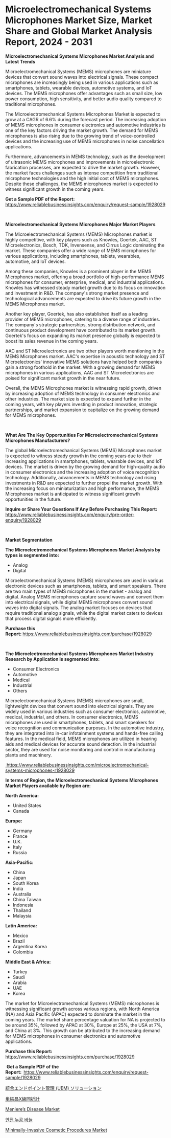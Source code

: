 <p><h1>Microelectromechanical Systems Microphones Market Size, Market Share and Global Market Analysis Report, 2024 - 2031</h1></p><p><strong>Microelectromechanical Systems Microphones Market Analysis and Latest Trends</strong></p>
<p><p>Microelectromechanical Systems (MEMS) microphones are miniature devices that convert sound waves into electrical signals. These compact microphones are increasingly being used in various applications such as smartphones, tablets, wearable devices, automotive systems, and IoT devices. The MEMS microphones offer advantages such as small size, low power consumption, high sensitivity, and better audio quality compared to traditional microphones.</p><p>The Microelectromechanical Systems Microphones Market is expected to grow at a CAGR of 6.6% during the forecast period. The increasing adoption of MEMS microphones in consumer electronics and automotive industries is one of the key factors driving the market growth. The demand for MEMS microphones is also rising due to the growing trend of voice-controlled devices and the increasing use of MEMS microphones in noise cancellation applications.</p><p>Furthermore, advancements in MEMS technology, such as the development of ultrasonic MEMS microphones and improvements in microelectronic fabrication processes, are expected to drive the market growth. However, the market faces challenges such as intense competition from traditional microphone technologies and the high initial cost of MEMS microphones. Despite these challenges, the MEMS microphones market is expected to witness significant growth in the coming years.</p></p>
<p><strong>Get a Sample PDF of the Report:&nbsp;</strong> <a href="https://www.reliablebusinessinsights.com/enquiry/request-sample/1928029">https://www.reliablebusinessinsights.com/enquiry/request-sample/1928029</a></p>
<p>&nbsp;</p>
<p><strong>Microelectromechanical Systems Microphones Major Market Players</strong></p>
<p><p>The Microelectromechanical Systems (MEMS) Microphones market is highly competitive, with key players such as Knowles, Goertek, AAC, ST Microelectronics, Bosch, TDK, Invensense, and Cirrus Logic dominating the market. These companies offer a wide range of MEMS microphones for various applications, including smartphones, tablets, wearables, automotive, and IoT devices.</p><p>Among these companies, Knowles is a prominent player in the MEMS Microphones market, offering a broad portfolio of high-performance MEMS microphones for consumer, enterprise, medical, and industrial applications. Knowles has witnessed steady market growth due to its focus on innovation and investment in R&D. The company's strong market presence and technological advancements are expected to drive its future growth in the MEMS Microphones market.</p><p>Another key player, Goertek, has also established itself as a leading provider of MEMS microphones, catering to a diverse range of industries. The company's strategic partnerships, strong distribution network, and continuous product development have contributed to its market growth. Goertek's focus on expanding its market presence globally is expected to boost its sales revenue in the coming years.</p><p>AAC and ST Microelectronics are two other players worth mentioning in the MEMS Microphones market. AAC's expertise in acoustic technology and ST Microelectronics' innovative MEMS solutions have helped both companies gain a strong foothold in the market. With a growing demand for MEMS microphones in various applications, AAC and ST Microelectronics are poised for significant market growth in the near future.</p><p>Overall, the MEMS Microphones market is witnessing rapid growth, driven by increasing adoption of MEMS technology in consumer electronics and other industries. The market size is expected to expand further in the coming years, with key players investing in product innovation, strategic partnerships, and market expansion to capitalize on the growing demand for MEMS microphones.</p></p>
<p>&nbsp;</p>
<p><strong>What Are The Key Opportunities For Microelectromechanical Systems Microphones Manufacturers?</strong></p>
<p><p>The global Microelectromechanical Systems (MEMS) Microphones market is expected to witness steady growth in the coming years due to their increasing applications in smartphones, tablets, wearable devices, and IoT devices. The market is driven by the growing demand for high-quality audio in consumer electronics and the increasing adoption of voice recognition technology. Additionally, advancements in MEMS technology and rising investments in R&D are expected to further propel the market growth. With the increasing focus on miniaturization and high performance, the MEMS Microphones market is anticipated to witness significant growth opportunities in the future.</p></p>
<p><strong>Inquire or Share Your Questions If Any Before Purchasing This Report:</strong> <a href="https://www.reliablebusinessinsights.com/enquiry/pre-order-enquiry/1928029">https://www.reliablebusinessinsights.com/enquiry/pre-order-enquiry/1928029</a></p>
<p>&nbsp;</p>
<p><strong>Market Segmentation</strong></p>
<p><strong>The Microelectromechanical Systems Microphones Market Analysis by types is segmented into:</strong></p>
<p><ul><li>Analog</li><li>Digital</li></ul></p>
<p><p>Microelectromechanical Systems (MEMS) microphones are used in various electronic devices such as smartphones, tablets, and smart speakers. There are two main types of MEMS microphones in the market - analog and digital. Analog MEMS microphones capture sound waves and convert them into electrical signals, while digital MEMS microphones convert sound waves into digital signals. The analog market focuses on devices that require traditional analog signals, while the digital market caters to devices that process digital signals more efficiently.</p></p>
<p><strong>Purchase this Report:&nbsp;</strong><a href="https://www.reliablebusinessinsights.com/purchase/1928029">https://www.reliablebusinessinsights.com/purchase/1928029</a></p>
<p>&nbsp;</p>
<p><strong>The Microelectromechanical Systems Microphones Market Industry Research by Application is segmented into:</strong></p>
<p><ul><li>Consumer Electronics</li><li>Automotive</li><li>Medical</li><li>Industrial</li><li>Others</li></ul></p>
<p><p>Microelectromechanical Systems (MEMS) microphones are small, lightweight devices that convert sound into electrical signals. They are widely used in various industries such as consumer electronics, automotive, medical, industrial, and others. In consumer electronics, MEMS microphones are used in smartphones, tablets, and smart speakers for voice recognition and communication purposes. In the automotive industry, they are integrated into in-car infotainment systems and hands-free calling features. In the medical field, MEMS microphones are utilized in hearing aids and medical devices for accurate sound detection. In the industrial sector, they are used for noise monitoring and control in manufacturing plants and machinery.</p></p>
<p><a href="https://www.reliablebusinessinsights.com/microelectromechanical-systems-microphones-r1928029">&nbsp;https://www.reliablebusinessinsights.com/microelectromechanical-systems-microphones-r1928029</a></p>
<p><strong>In terms of Region, the Microelectromechanical Systems Microphones Market Players available by Region are:</strong></p>
<p>
    <p> <strong> North America: </strong>
        <ul>
            <li>United States</li>
            <li>Canada</li>
        </ul>
        </p> 
    <p> <strong> Europe: </strong>
        <ul>
            <li>Germany</li>
            <li>France</li>
            <li>U.K.</li>
            <li>Italy</li>
            <li>Russia</li>
        </ul>
        </p> 
    <p> <strong> Asia-Pacific: </strong>
        <ul>
            <li>China</li>
            <li>Japan</li>
            <li>South Korea</li>
            <li>India</li>
            <li>Australia</li>
            <li>China Taiwan</li>
            <li>Indonesia</li>
            <li>Thailand</li>
            <li>Malaysia</li>
        </ul>
        </p> 
    <p> <strong> Latin America: </strong>
        <ul>
            <li>Mexico</li>
            <li>Brazil</li>
            <li>Argentina Korea</li>
            <li>Colombia</li>
        </ul>
        </p> 
    <p> <strong> Middle East & Africa: </strong>
        <ul>
            <li>Turkey</li>
            <li>Saudi</li>
            <li>Arabia</li>
            <li>UAE</li>
            <li>Korea</li>
        </ul>
    </p>
    </p>
<p><p>The market for Microelectromechanical Systems (MEMS) microphones is witnessing significant growth across various regions, with North America (NA) and Asia Pacific (APAC) expected to dominate the market in the coming years. The market share percentage valuation for NA is projected to be around 35%, followed by APAC at 30%, Europe at 25%, the USA at 7%, and China at 3%. This growth can be attributed to the increasing demand for MEMS microphones in consumer electronics and automotive applications.</p></p>
<p><strong>Purchase this Report: </strong><a href="https://www.reliablebusinessinsights.com/purchase/1928029">https://www.reliablebusinessinsights.com/purchase/1928029</a></p>
<p>&nbsp;<strong>Get a Sample PDF of the Report:&nbsp;&nbsp;</strong><a href="https://www.reliablebusinessinsights.com/enquiry/request-sample/1928029">https://www.reliablebusinessinsights.com/enquiry/request-sample/1928029</a></p>
<p><strong></strong></p>
<p><p><a href="https://github.com/moulafa/Market-Research-Report-List-2/blob/main/8988270116697.md">統合エンドポイント管理 (UEM) ソリューション</a></p><p><a href="https://github.com/SantosDicki04/Market-Research-Report-List-2/blob/main/6184780116698.md">単結晶X線回折計</a></p><p><a href="https://github.com/kaiserrayhan25/Market-Research-Report-List-1/blob/main/menieres-disease-market.md">Meniere’s Disease Market</a></p><p><a href="https://github.com/johneahan44556754/Market-Research-Report-List-1/blob/main/3177106125439.md">안전 누공 바늘</a></p><p><a href="https://github.com/FassouRP/Market-Research-Report-List-5/blob/main/minimally-invasive-cosmetic-procedures-market.md">Minimally-Invasive Cosmetic Procedures Market</a></p></p>